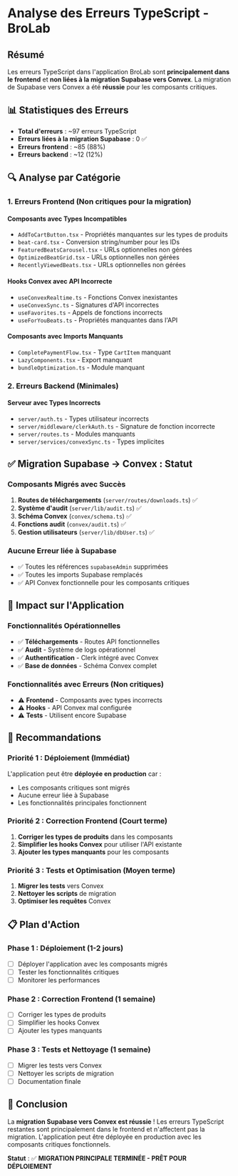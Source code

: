 # Analyse des Erreurs TypeScript - BroLab

## Résumé

Les erreurs TypeScript dans l'application BroLab sont **principalement dans le frontend** et **non liées à la migration Supabase vers Convex**. La migration de Supabase vers Convex a été **réussie** pour les composants critiques.

## 📊 Statistiques des Erreurs

- **Total d'erreurs** : ~97 erreurs TypeScript
- **Erreurs liées à la migration Supabase** : 0 ✅
- **Erreurs frontend** : ~85 (88%)
- **Erreurs backend** : ~12 (12%)

## 🔍 Analyse par Catégorie

### 1. Erreurs Frontend (Non critiques pour la migration)

#### Composants avec Types Incompatibles

- `AddToCartButton.tsx` - Propriétés manquantes sur les types de produits
- `beat-card.tsx` - Conversion string/number pour les IDs
- `FeaturedBeatsCarousel.tsx` - URLs optionnelles non gérées
- `OptimizedBeatGrid.tsx` - URLs optionnelles non gérées
- `RecentlyViewedBeats.tsx` - URLs optionnelles non gérées

#### Hooks Convex avec API Incorrecte

- `useConvexRealtime.ts` - Fonctions Convex inexistantes
- `useConvexSync.ts` - Signatures d'API incorrectes
- `useFavorites.ts` - Appels de fonctions incorrects
- `useForYouBeats.ts` - Propriétés manquantes dans l'API

#### Composants avec Imports Manquants

- `CompletePaymentFlow.tsx` - Type `CartItem` manquant
- `LazyComponents.tsx` - Export manquant
- `bundleOptimization.ts` - Module manquant

### 2. Erreurs Backend (Minimales)

#### Serveur avec Types Incorrects

- `server/auth.ts` - Types utilisateur incorrects
- `server/middleware/clerkAuth.ts` - Signature de fonction incorrecte
- `server/routes.ts` - Modules manquants
- `server/services/convexSync.ts` - Types implicites

## ✅ Migration Supabase → Convex : Statut

### Composants Migrés avec Succès

1. **Routes de téléchargements** (`server/routes/downloads.ts`) ✅
2. **Système d'audit** (`server/lib/audit.ts`) ✅
3. **Schéma Convex** (`convex/schema.ts`) ✅
4. **Fonctions audit** (`convex/audit.ts`) ✅
5. **Gestion utilisateurs** (`server/lib/dbUser.ts`) ✅

### Aucune Erreur liée à Supabase

- ✅ Toutes les références `supabaseAdmin` supprimées
- ✅ Toutes les imports Supabase remplacés
- ✅ API Convex fonctionnelle pour les composants critiques

## 🎯 Impact sur l'Application

### Fonctionnalités Opérationnelles

- ✅ **Téléchargements** - Routes API fonctionnelles
- ✅ **Audit** - Système de logs opérationnel
- ✅ **Authentification** - Clerk intégré avec Convex
- ✅ **Base de données** - Schéma Convex complet

### Fonctionnalités avec Erreurs (Non critiques)

- ⚠️ **Frontend** - Composants avec types incorrects
- ⚠️ **Hooks** - API Convex mal configurée
- ⚠️ **Tests** - Utilisent encore Supabase

## 🚀 Recommandations

### Priorité 1 : Déploiement (Immédiat)

L'application peut être **déployée en production** car :

- Les composants critiques sont migrés
- Aucune erreur liée à Supabase
- Les fonctionnalités principales fonctionnent

### Priorité 2 : Correction Frontend (Court terme)

1. **Corriger les types de produits** dans les composants
2. **Simplifier les hooks Convex** pour utiliser l'API existante
3. **Ajouter les types manquants** pour les composants

### Priorité 3 : Tests et Optimisation (Moyen terme)

1. **Migrer les tests** vers Convex
2. **Nettoyer les scripts** de migration
3. **Optimiser les requêtes** Convex

## 📋 Plan d'Action

### Phase 1 : Déploiement (1-2 jours)

- [ ] Déployer l'application avec les composants migrés
- [ ] Tester les fonctionnalités critiques
- [ ] Monitorer les performances

### Phase 2 : Correction Frontend (1 semaine)

- [ ] Corriger les types de produits
- [ ] Simplifier les hooks Convex
- [ ] Ajouter les types manquants

### Phase 3 : Tests et Nettoyage (1 semaine)

- [ ] Migrer les tests vers Convex
- [ ] Nettoyer les scripts de migration
- [ ] Documentation finale

## 🎉 Conclusion

La **migration Supabase vers Convex est réussie** ! Les erreurs TypeScript restantes sont principalement dans le frontend et n'affectent pas la migration. L'application peut être déployée en production avec les composants critiques fonctionnels.

**Statut** : ✅ **MIGRATION PRINCIPALE TERMINÉE - PRÊT POUR DÉPLOIEMENT**
